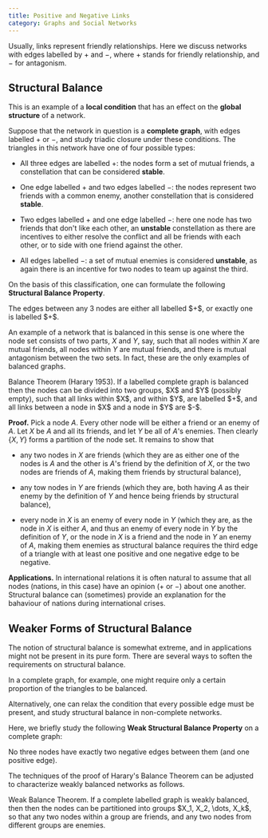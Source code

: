```yaml
---
title: Positive and Negative Links
category: Graphs and Social Networks
---
```


Usually, links represent friendly relationships.
Here we discuss networks with edges labelled by $+$ and $-$,
where $+$ stands for friendly relationship, and $-$ for
antagonism.

## Structural Balance

This is an example of a **local condition** that has an effect on the
**global structure** of a network.

Suppose that the network in question is a **complete graph**,
with edges labelled $+$ or $-$, and study triadic closure under
these conditions.
The triangles in this network have one of four possible types:

* All three edges are labelled $+$: the nodes form a set of
mutual friends, a constellation that can be considered **stable**.

* One edge labelled $+$ and two edges labelled $-$:
the nodes represent two friends with a common enemy,
another constellation that is considered **stable**.

* Two edges labelled $+$ and one edge labelled $-$:
here one node has two friends that don't like each other,
an **unstable** constellation as there are incentives
to either resolve the conflict and all be friends with each other,
or to side with one friend against the other.

* All edges labelled $-$:  a set of mutual enemies is
considered **unstable**, as again there is an incentive
for two nodes to team up against the third.

On the basis of this classification, one can formulate the
following  **Structural Balance Property**.

<div class="note">
The edges between any 3 nodes are either all labelled $+$, or
exactly one is labelled $+$.
</div>

An example of a network that is balanced in this sense
is one where the node set consists of two parts, $X$ and $Y$, say,
such that all nodes within $X$ are mutual friends,
all nodes within $Y$ are mutual friends,
and there is mutual antagonism between the two sets.  In fact,
these are the only examples of balanced graphs.

<div class="note">
Balance Theorem (Harary 1953).
If a labelled complete graph is balanced then the nodes can be
divided into two groups, $X$ and $Y$ (possibly empty),
such that all links within $X$, and within $Y$, are labelled $+$,
and all links between a node in $X$ and a node in $Y$ are $-$.
</div>

**Proof.** Pick a node $A$.  Every other node will be either a friend
or an enemy of $A$.  Let $X$ be $A$ and all its friends,
and let $Y$ be all of $A$'s enemies.  Then clearly $\{X, Y\}$ forms
a partition of the node set.  It remains to show that

* any two nodes in $X$ are friends
(which they are as either one of the nodes is $A$ and the other is $A$'s friend
by the definition of $X$, or the two nodes are friends of $A$, making them
friends by structural balance),

* any tow nodes in $Y$ are friends (which they are, both having $A$ as their
enemy by the definition of $Y$ and hence being friends by structural balance),

* every node in $X$ is an enemy of every node in $Y$ (which they are,
as the node in $X$ is either $A$, and thus an enemy of every node in
$Y$ by the definition of $Y$, or the node in $X$ is a friend and the
node in $Y$ an enemy of $A$, making them enemies as structural balance
requires the third edge of a triangle with at least one positive and
one negative edge to be negative.

**Applications.** In international relations it is often natural to
assume that all nodes (nations, in this case) have an opinion ($+$ or
$-$) about one another.  Structural balance can (sometimes) provide an
explanation for the bahaviour of nations during international crises.

## Weaker Forms of Structural Balance

The notion of structural balance is somewhat extreme, and in applications
might not be present in its pure form.  There are several ways to soften
the requirements on structural balance.

In a complete graph, for example, one might require only a certain
proportion of the triangles to be balanced.

Alternatively, one can relax the condition that every possible edge
must be present, and study structural balance in non-complete networks.

Here, we briefly study the following **Weak Structural Balance Property**
on a complete graph:

<div class="note">
No three nodes have exactly two negative edges between them
(and one positive edge).
</div>

The techniques of the proof of Harary's Balance Theorem can be
adjusted to characterize weakly balanced networks as follows.

<div class="note">
Weak Balance Theorem.
If a complete labelled graph is weakly balanced, then
then the nodes can be partitioned into groups
$X_1, X_2, \dots, X_k$, so that any two nodes within a group
are friends, and any two nodes from different groups
are enemies.
</div>



